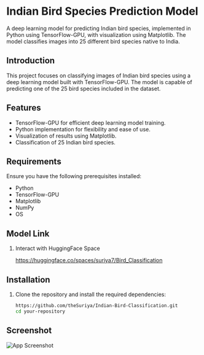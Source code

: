 # Indian Bird Species Prediction Model

A deep learning model for predicting Indian bird species, implemented in Python using TensorFlow-GPU, with visualization using Matplotlib. The model classifies images into 25 different bird species native to India.


## Introduction

This project focuses on classifying images of Indian bird species using a deep learning model built with TensorFlow-GPU. The model is capable of predicting one of the 25 bird species included in the dataset.

## Features

- TensorFlow-GPU for efficient deep learning model training.
- Python implementation for flexibility and ease of use.
- Visualization of results using Matplotlib.
- Classification of 25 Indian bird species.

## Requirements

Ensure you have the following prerequisites installed:

- Python 
- TensorFlow-GPU
- Matplotlib 
- NumPy 
- OS
  
## Model Link
1. Interact with HuggingFace Space

   https://huggingface.co/spaces/suriya7/Bird_Classification

## Installation

1. Clone the repository and install the required dependencies:

   ```bash
   https://github.com/theSuriya/Indian-Bird-Classification.git
   cd your-repository

## Screenshot

![App Screenshot](Birdmodel_pic.png)


